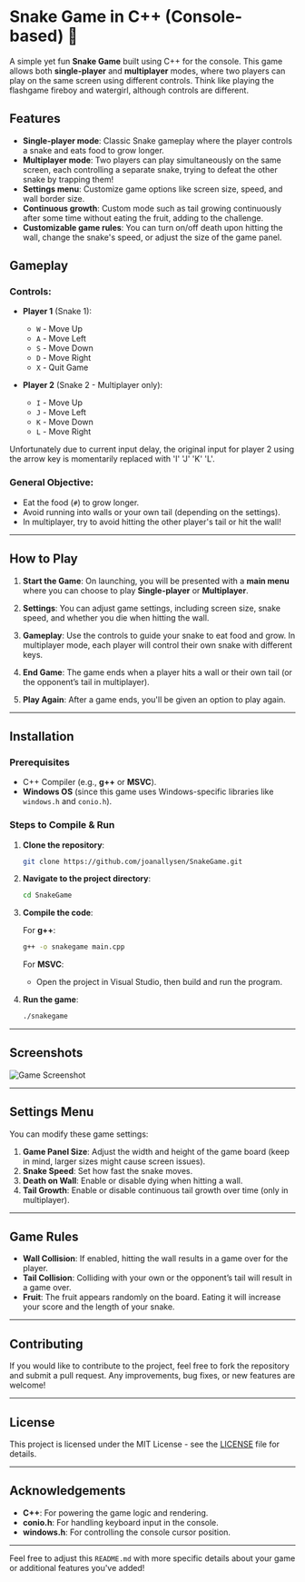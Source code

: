 # Snake Game in C++ (Console-based) 🐍

A simple yet fun **Snake Game** built using C++ for the console. This game allows both **single-player** and **multiplayer** modes, where two players can play on the same screen using different controls. Think like playing the flashgame fireboy and watergirl, although controls are different.

## Features

- **Single-player mode**: Classic Snake gameplay where the player controls a snake and eats food to grow longer.
- **Multiplayer mode**: Two players can play simultaneously on the same screen, each controlling a separate snake, trying to defeat the other snake by trapping them!
- **Settings menu**: Customize game options like screen size, speed, and wall border size.
- **Continuous growth**: Custom mode such as tail growing continuously after some time without eating the fruit, adding to the challenge.
- **Customizable game rules**: You can turn on/off death upon hitting the wall, change the snake's speed, or adjust the size of the game panel.

## Gameplay

### Controls:
- **Player 1** (Snake 1):
  - `W` - Move Up
  - `A` - Move Left
  - `S` - Move Down
  - `D` - Move Right
  - `X` - Quit Game
  
- **Player 2** (Snake 2 - Multiplayer only):
  - `I` - Move Up
  - `J` - Move Left
  - `K` - Move Down
  - `L` - Move Right

Unfortunately due to current input delay, the original input for player 2 using the arrow key is momentarily replaced with 'I' 'J' 'K' 'L'.

### General Objective:
- Eat the food (`#`) to grow longer.
- Avoid running into walls or your own tail (depending on the settings).
- In multiplayer, try to avoid hitting the other player's tail or hit the wall!

---

## How to Play

1. **Start the Game**: On launching, you will be presented with a **main menu** where you can choose to play **Single-player** or **Multiplayer**.
   
2. **Settings**: You can adjust game settings, including screen size, snake speed, and whether you die when hitting the wall.

3. **Gameplay**: Use the controls to guide your snake to eat food and grow. In multiplayer mode, each player will control their own snake with different keys.

4. **End Game**: The game ends when a player hits a wall or their own tail (or the opponent’s tail in multiplayer).

5. **Play Again**: After a game ends, you'll be given an option to play again.

---

## Installation

### Prerequisites

- C++ Compiler (e.g., **g++** or **MSVC**).
- **Windows OS** (since this game uses Windows-specific libraries like `windows.h` and `conio.h`).

### Steps to Compile & Run

1. **Clone the repository**:

   ```bash
   git clone https://github.com/joanallysen/SnakeGame.git
   ```

2. **Navigate to the project directory**:

   ```bash
   cd SnakeGame
   ```

3. **Compile the code**:

   For **g++**:
   ```bash
   g++ -o snakegame main.cpp
   ```

   For **MSVC**:
   - Open the project in Visual Studio, then build and run the program.

4. **Run the game**:

   ```bash
   ./snakegame
   ```
---

## Screenshots

![Game Screenshot](link-to-your-screenshot.png)

---

## Settings Menu

You can modify these game settings:

1. **Game Panel Size**: Adjust the width and height of the game board (keep in mind, larger sizes might cause screen issues).
2. **Snake Speed**: Set how fast the snake moves.
3. **Death on Wall**: Enable or disable dying when hitting a wall.
4. **Tail Growth**: Enable or disable continuous tail growth over time (only in multiplayer).

---

## Game Rules

- **Wall Collision**: If enabled, hitting the wall results in a game over for the player.
- **Tail Collision**: Colliding with your own or the opponent’s tail will result in a game over.
- **Fruit**: The fruit appears randomly on the board. Eating it will increase your score and the length of your snake.

---

## Contributing

If you would like to contribute to the project, feel free to fork the repository and submit a pull request. Any improvements, bug fixes, or new features are welcome!

---

## License

This project is licensed under the MIT License - see the [LICENSE](LICENSE) file for details.

---

## Acknowledgements

- **C++**: For powering the game logic and rendering.
- **conio.h**: For handling keyboard input in the console.
- **windows.h**: For controlling the console cursor position.
  
---

Feel free to adjust this `README.md` with more specific details about your game or additional features you've added!
